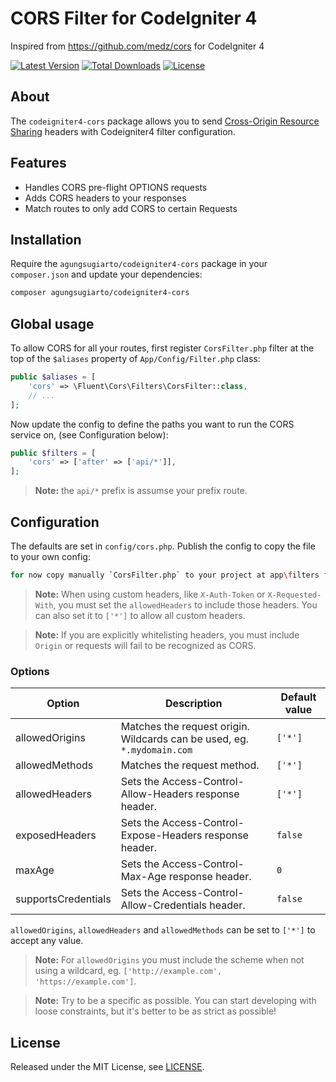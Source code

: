 # CORS Filter for CodeIgniter 4

Inspired from https://github.com/medz/cors for CodeIgniter 4

[![Latest Version](https://img.shields.io/github/release/agungsugiarto/codeigniter4-cors.svg)](https://github.com/agungsugiarto/codeigniter4-cors/releases)
[![Total Downloads](https://poser.pugx.org/agungsugiarto/codeigniter4-cors/downloads)](https://packagist.org/packages/agungsugiarto/codeigniter4-cors)
[![License](https://poser.pugx.org/agungsugiarto/codeigniter4-cors/license)](https://packagist.org/packages/agungsugiarto/codeigniter4-cors)

## About

The `codeigniter4-cors` package allows you to send [Cross-Origin Resource Sharing](http://enable-cors.org/)
headers with Codeigniter4 filter configuration.

## Features

* Handles CORS pre-flight OPTIONS requests
* Adds CORS headers to your responses
* Match routes to only add CORS to certain Requests

## Installation

Require the `agungsugiarto/codeigniter4-cors` package in your `composer.json` and update your dependencies:
```sh
composer agungsugiarto/codeigniter4-cors
```

## Global usage

To allow CORS for all your routes, first register `CorsFilter.php` filter at the top of the `$aliases` property of  `App/Config/Filter.php` class:

```php
public $aliases = [
    'cors' => \Fluent\Cors\Filters\CorsFilter::class,
    // ...
];
```

Now update the config to define the paths you want to run the CORS service on, (see Configuration below):

```php
public $filters = [ 
    'cors' => ['after' => ['api/*']],
];
```

> **Note:** the `api/*` prefix is assumse your prefix route.

## Configuration

The defaults are set in `config/cors.php`. Publish the config to copy the file to your own config:
```sh
for now copy manually `CorsFilter.php` to your project at app\filters folder and change namespace to App\Filters
```
> **Note:** When using custom headers, like `X-Auth-Token` or `X-Requested-With`, you must set the `allowedHeaders` to include those headers. You can also set it to `['*']` to allow all custom headers.

> **Note:** If you are explicitly whitelisting headers, you must include `Origin` or requests will fail to be recognized as CORS.


### Options

| Option                   | Description                                                              | Default value |
|--------------------------|--------------------------------------------------------------------------|---------------|
| allowedOrigins           | Matches the request origin. Wildcards can be used, eg. `*.mydomain.com`  |    `['*']`    |
| allowedMethods           | Matches the request method.                                              |    `['*']`    |
| allowedHeaders           | Sets the Access-Control-Allow-Headers response header.                   |    `['*']`    |
| exposedHeaders           | Sets the Access-Control-Expose-Headers response header.                  |    `false`    |
| maxAge                   | Sets the Access-Control-Max-Age response header.                         |    `0`        |
| supportsCredentials      | Sets the Access-Control-Allow-Credentials header.                        |    `false`    |


`allowedOrigins`, `allowedHeaders` and `allowedMethods` can be set to `['*']` to accept any value.

> **Note:** For `allowedOrigins` you must include the scheme when not using a wildcard, eg. `['http://example.com', 'https://example.com']`.

> **Note:** Try to be a specific as possible. You can start developing with loose constraints, but it's better to be as strict as possible!

## License

Released under the MIT License, see [LICENSE](LICENSE).